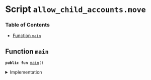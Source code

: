 
<a name="SCRIPT"></a>

# Script `allow_child_accounts.move`

### Table of Contents

-  [Function `main`](#SCRIPT_main)



<a name="SCRIPT_main"></a>

## Function `main`



<pre><code><b>public</b> <b>fun</b> <a href="#SCRIPT_main">main</a>()
</code></pre>



<details>
<summary>Implementation</summary>


<pre><code><b>fun</b> <a href="#SCRIPT_main">main</a>() {
    <a href="../../modules/doc/vasp.md#0x0_VASP_allow_child_accounts">VASP::allow_child_accounts</a>();
}
</code></pre>



</details>
